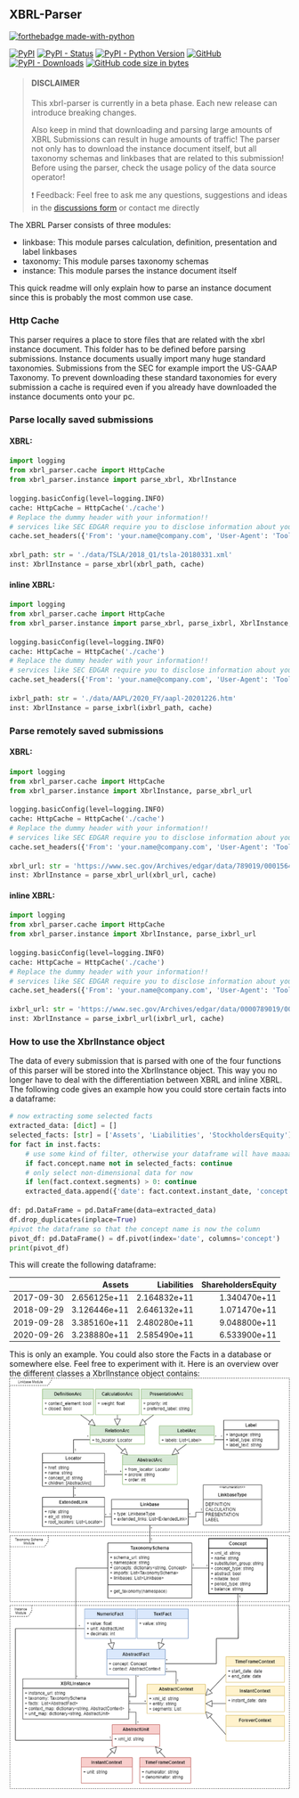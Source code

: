 ## XBRL-Parser

[![forthebadge made-with-python](http://ForTheBadge.com/images/badges/made-with-python.svg)](https://www.python.org/)

[![PyPI](https://img.shields.io/pypi/v/py-xbrl)](https://pypi.org/project/py-xbrl/#history)
[![PyPI - Status](https://img.shields.io/pypi/status/py-xbrl)](https://pypi.org/project/py-xbrl/)
[![PyPI - Python Version](https://img.shields.io/pypi/pyversions/py-xbrl)](https://pypi.org/project/py-xbrl/)
[![GitHub](https://img.shields.io/github/license/manusimidt/xbrl_parser)](https://github.com/manusimidt/xbrl_parser/blob/main/LICENSE)
[![PyPI - Downloads](https://img.shields.io/pypi/dm/py-xbrl)](https://pypi.org/project/py-xbrl/)
[![GitHub code size in bytes](https://img.shields.io/github/languages/code-size/manusimidt/xbrl_parser)](https://github.com/m4nu3l99/xbrl_parser)


> #### DISCLAIMER
> This xbrl-parser is currently in a beta phase. Each new release can introduce breaking changes.
>
> Also keep in mind that downloading and parsing large amounts of XBRL Submissions can result in huge amounts of traffic!
> The parser not only has to download the instance document itself, but all taxonomy schemas and linkbases that are related
> to this submission! Before using the parser, check the usage policy of the data source operator!
>
> ❗ Feedback: Feel free to ask me any questions, suggestions and ideas in the [discussions form](https://github.com/manusimidt/xbrl_parser/discussions) or contact me directly


The XBRL Parser consists of three modules:

- linkbase: This module parses calculation, definition, presentation and label linkbases
- taxonomy: This module parses taxonomy schemas
- instance: This module parses the instance document itself

This quick readme will only explain how to parse an instance document since this is probably the most common use case.

### Http Cache

This parser requires a place to store files that are related with the xbrl instance document. This folder has to be
defined before parsing submissions. Instance documents usually import many huge standard taxonomies. Submissions from
the SEC for example import the US-GAAP Taxonomy. To prevent downloading these standard taxonomies for every submission a
cache is required even if you already have downloaded the instance documents onto your pc.

### Parse locally saved submissions

#### XBRL:

```python
import logging
from xbrl_parser.cache import HttpCache
from xbrl_parser.instance import parse_xbrl, XbrlInstance

logging.basicConfig(level=logging.INFO)
cache: HttpCache = HttpCache('./cache')
# Replace the dummy header with your information!! 
# services like SEC EDGAR require you to disclose information about your bot! (https://www.sec.gov/privacy.htm#security)
cache.set_headers({'From': 'your.name@company.com', 'User-Agent': 'Tool/Version (Website)'})

xbrl_path: str = './data/TSLA/2018_Q1/tsla-20180331.xml'
inst: XbrlInstance = parse_xbrl(xbrl_path, cache)
```

#### inline XBRL:

```python
import logging
from xbrl_parser.cache import HttpCache
from xbrl_parser.instance import parse_xbrl, parse_ixbrl, XbrlInstance, parse_xbrl_url, parse_ixbrl_url

logging.basicConfig(level=logging.INFO)
cache: HttpCache = HttpCache('./cache')
# Replace the dummy header with your information!! 
# services like SEC EDGAR require you to disclose information about your bot! (https://www.sec.gov/privacy.htm#security)
cache.set_headers({'From': 'your.name@company.com', 'User-Agent': 'Tool/Version (Website)'})

ixbrl_path: str = './data/AAPL/2020_FY/aapl-20201226.htm'
inst: XbrlInstance = parse_ixbrl(ixbrl_path, cache)
```

### Parse remotely saved submissions

#### XBRL:

```python
import logging
from xbrl_parser.cache import HttpCache
from xbrl_parser.instance import XbrlInstance, parse_xbrl_url

logging.basicConfig(level=logging.INFO)
cache: HttpCache = HttpCache('./cache')
# Replace the dummy header with your information!! 
# services like SEC EDGAR require you to disclose information about your bot! (https://www.sec.gov/privacy.htm#security)
cache.set_headers({'From': 'your.name@company.com', 'User-Agent': 'Tool/Version (Website)'})

xbrl_url: str = 'https://www.sec.gov/Archives/edgar/data/789019/000156459017014900/msft-20170630.xml'
inst: XbrlInstance = parse_xbrl_url(xbrl_url, cache)
```

#### inline XBRL:

```python
import logging
from xbrl_parser.cache import HttpCache
from xbrl_parser.instance import XbrlInstance, parse_ixbrl_url

logging.basicConfig(level=logging.INFO)
cache: HttpCache = HttpCache('./cache')
# Replace the dummy header with your information!! 
# services like SEC EDGAR require you to disclose information about your bot! (https://www.sec.gov/privacy.htm#security)
cache.set_headers({'From': 'your.name@company.com', 'User-Agent': 'Tool/Version (Website)'})

ixbrl_url: str = 'https://www.sec.gov/Archives/edgar/data/0000789019/000156459021002316/msft-10q_20201231.htm'
inst: XbrlInstance = parse_ixbrl_url(ixbrl_url, cache)
```

### How to use the XbrlInstance object
The data of every submission that is parsed with one of the four functions of this parser will be stored into
the XbrlInstance object. This way you no longer have to deal with the differentiation between XBRL and inline XBRL.
The following code gives an example how you could store certain facts into a dataframe:

```python
# now extracting some selected facts
extracted_data: [dict] = []
selected_facts: [str] = ['Assets', 'Liabilities', 'StockholdersEquity']
for fact in inst.facts:
    # use some kind of filter, otherwise your dataframe will have maaaaannnyyy columns (one for every concept)
    if fact.concept.name not in selected_facts: continue
    # only select non-dimensional data for now
    if len(fact.context.segments) > 0: continue
    extracted_data.append({'date': fact.context.instant_date, 'concept': fact.concept.name, 'value': fact.value})

df: pd.DataFrame = pd.DataFrame(data=extracted_data)
df.drop_duplicates(inplace=True)
#pivot the dataframe so that the concept name is now the column
pivot_df: pd.DataFrame() = df.pivot(index='date', columns='concept')
print(pivot_df)
```

This will create the following dataframe:

| |Assets|Liabilities|ShareholdersEquity|
| ------------- |-------------:| -----:|-----:|
| 2017-09-30 | 2.656125e+11| 2.164832e+11 | 1.340470e+11 |
| 2018-09-29 | 3.126446e+11| 2.646132e+11 | 1.071470e+11 |
| 2019-09-28 | 3.385160e+11| 2.480280e+11 | 9.048800e+11 |
| 2020-09-26 | 3.238880e+11| 2.585490e+11 | 6.533900e+11 |

This is only an example. You could also store the Facts in a database or somewhere else.
Feel free to experiment with it.
Here is an overview over the different classes a XbrlInstance object contains:
![alt text](./docs/img/parser_class_diagram.png "Class Diagram")

